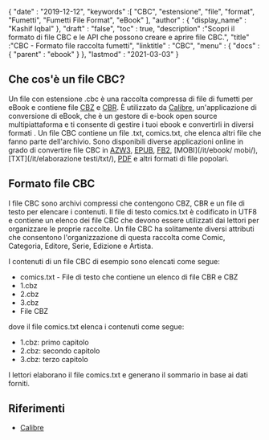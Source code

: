 {
  "date" : "2019-12-12",
  "keywords" :[ "CBC", "estensione", "file", "format", "Fumetti", "Fumetti File Format", "eBook" ],
  "author" : {
    "display_name" : "Kashif Iqbal"
},
  "draft" : "false",
  "toc" : true,
  "description" :"Scopri il formato di file CBC e le API che possono creare e aprire file CBC.",
  "title" :"CBC - Formato file raccolta fumetti",
  "linktitle" : "CBC",
  "menu" : {
    "docs" : {
      "parent" : "ebook"
}
},
  "lastmod" : "2021-03-03"
}

## Che cos'è un file CBC?

Un file con estensione .cbc è una raccolta compressa di file di fumetti per eBook e contiene file [CBZ](/it/ebook/cbz/) e [CBR](/it/ebook/cbr/). È utilizzato da [Calibre](https://calibre-ebook.com/), un'applicazione di conversione di eBook, che è un gestore di e-book open source multipiattaforma e ti consente di gestire i tuoi ebook e convertirli in diversi formati . Un file CBC contiene un file .txt, comics.txt, che elenca altri file che fanno parte dell'archivio. Sono disponibili diverse applicazioni online in grado di convertire file CBC in [AZW3](/it/ebook/azw3/), [EPUB](/it/ebook/epub/), [FB2](/it/ebook/fb2/), [MOBI](/it/ebook/ mobi/), [TXT](/it/elaborazione testi/txt/), [PDF](/it/pdf/) e altri formati di file popolari.

## Formato file CBC

I file CBC sono archivi compressi che contengono CBZ, CBR e un file di testo per elencare i contenuti. Il file di testo comics.txt è codificato in UTF8 e contiene un elenco dei file CBC che devono essere utilizzati dai lettori per organizzare le proprie raccolte. Un file CBC ha solitamente diversi attributi che consentono l'organizzazione di questa raccolta come Comic, Categoria, Editore, Serie, Edizione e Artista.

I contenuti di un file CBC di esempio sono elencati come segue:

* comics.txt - File di testo che contiene un elenco di file CBR e CBZ
* 1.cbz
* 2.cbz
* 3.cbz
* File CBZ

dove il file comics.txt elenca i contenuti come segue:

* 1.cbz: primo capitolo
* 2.cbz: secondo capitolo
* 3.cbz: terzo capitolo

I lettori elaborano il file comics.txt e generano il sommario in base ai dati forniti.

## Riferimenti

* [Calibre](https://calibre-ebook.com/)

